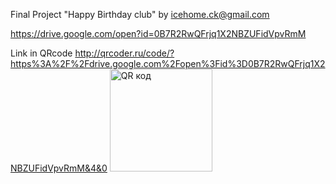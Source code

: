 Final Project "Happy Birthday club" by icehome.ck@gmail.com

https://drive.google.com/open?id=0B7R2RwQFrjq1X2NBZUFidVpvRmM

Link in QRcode
http://qrcoder.ru/code/?https%3A%2F%2Fdrive.google.com%2Fopen%3Fid%3D0B7R2RwQFrjq1X2NBZUFidVpvRmM&4&0
<a href="http://qrcoder.ru" target="_blank"><img src="http://qrcoder.ru/code/?https%3A%2F%2Fdrive.google.com%2Fopen%3Fid%3D0B7R2RwQFrjq1X2NBZUFidVpvRmM&4&0" width="164" height="164" border="0" title="QR код"></a>
